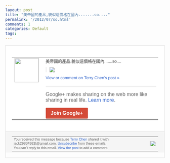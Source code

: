 ```yaml
---
layout: post
title: "美帝國的產品,貌似這價格在國內.......so...."
permalink: '/2012/07/so.html'
comments: 1
categories: Default
tags: 
---
```

<div style="border:solid 1px #dfdfdf;color:#686868;font:13px Arial"><div style="background-color:#fff;padding:20px;"><table cellpadding="0" cellspacing="0"><tr><td style="padding-right:15px;vertical-align:top"><a href="https://plus.google.com/_/notifications/emlink?emrecipient=110200756825219614165&amp;emid=CKitpYr-r7ECFUQv3Aod2j8AAA&amp;path=%2F108643996575278738906&amp;dt=1343052938045&amp;uob=8"><img height="75" src="https://lh3.googleusercontent.com/-KKRGTyJ5Bl0/AAAAAAAAAAI/AAAAAAAAEEY/jllxqER5dCk/s75-c-k-a/photo.jpg" style="border:solid 1px #cccccc;" width="75"/></a></td><td style="width:578px;color:#333;font:13px Arial;vertical-align:top;"><div style="padding-bottom:10px">美帝國的產品,貌似這價格在國內.....<wbr/>..so....</div><div style="margin-bottom:10px;padding-left:10px; border-left:2px solid #EAEAEA"><span style="margin-right:5px"><a href="https://plus.google.com/_/notifications/emlink?emrecipient=110200756825219614165&amp;emid=CKitpYr-r7ECFUQv3Aod2j8AAA&amp;path=%2F108643996575278738906%2Fposts%2FhZDP34e4vKK%3Fgpinv%3DAMIXal9eMl-j-Vxiwmd9b3pb5e7A9JZSZigF68FQdMX1kvvZrjfgmPQEx19YnPHc-cQy2k9qUBTTKdGu6qIJGdX3WsKwh0jmnXzYhhBm932DKCYKIC_7pD0&amp;dt=1343052938045&amp;uob=8" style="zSoyz;"><img border="0" src="https://lh5.googleusercontent.com/-WGM9aq85nJ0/UA1cVK07BqI/AAAAAAAAdAw/zZjoxZBBTOA/w160/QQ%25E6%258B%25BC%25E9%259F%25B3%25E6%2588%25AA%25E5%259B%25BE%25E6%259C%25AA%25E5%2591%25BD%25E5%2590%258D.png" style="max-height:200px;max-width:275px"/></a></span></div><a href="https://plus.google.com/_/notifications/emlink?emrecipient=110200756825219614165&amp;emid=CKitpYr-r7ECFUQv3Aod2j8AAA&amp;path=%2F108643996575278738906%2Fposts%2FhZDP34e4vKK%3Fgpinv%3DAMIXal9eMl-j-Vxiwmd9b3pb5e7A9JZSZigF68FQdMX1kvvZrjfgmPQEx19YnPHc-cQy2k9qUBTTKdGu6qIJGdX3WsKwh0jmnXzYhhBm932DKCYKIC_7pD0&amp;dt=1343052938045&amp;uob=8" style="color:#3366CC;text-decoration:none;">View or comment on Terry Chen's post »</a><div style="margin-top:20px;border-top:solid 1px #dfdfdf"><div style="padding:15px 0;color:#686868;font:16px Arial;">Google+ makes sharing on the web more like sharing in real life. <a href="http://www.google.com/+/learnmore/" style="color:#3366CC;text-decoration:none;">Learn more</a>.</div><a href="https://plus.google.com/_/notifications/emlink?emrecipient=110200756825219614165&amp;emid=CKitpYr-r7ECFUQv3Aod2j8AAA&amp;path=%2F%3Fgpinv%3DAMIXal9eMl-j-Vxiwmd9b3pb5e7A9JZSZigF68FQdMX1kvvZrjfgmPQEx19YnPHc-cQy2k9qUBTTKdGu6qIJGdX3WsKwh0jmnXzYhhBm932DKCYKIC_7pD0&amp;dt=1343052938045&amp;uob=8" style="display:inline-block;padding:7px 15px;background-color:#d44b38; color:#fff;font-size:16px; font-weight:bold;border-radius:2px;-webkit-border-radius:2px; -moz-border-radius:2px;border:solid 1px #c43b28; white-space:nowrap;text-decoration:none">Join Google+</a></div></td></tr></table></div><div style="border-top:solid 1px #dfdfdf;padding:0 20px; background-color:#f5f5f5"><table cellpadding="0" cellspacing="0" style="height:50px"><tbody><tr><td style="vertical-align:middle;width:100%; color:#636363;font:11px Arial; line-height:120%">You received this message because <a href="https://plus.google.com/_/notifications/emlink?emrecipient=110200756825219614165&amp;emid=CKitpYr-r7ECFUQv3Aod2j8AAA&amp;path=%2F108643996575278738906%3Fgpinv%3DAMIXal9eMl-j-Vxiwmd9b3pb5e7A9JZSZigF68FQdMX1kvvZrjfgmPQEx19YnPHc-cQy2k9qUBTTKdGu6qIJGdX3WsKwh0jmnXzYhhBm932DKCYKIC_7pD0&amp;dt=1343052938045&amp;uob=8" style="color:#3366CC;text-decoration:none;">Terry Chen</a> shared it with jack29834582t@gmail.com. <a href="https://plus.google.com/_/notifications/emlink?emrecipient=110200756825219614165&amp;emid=CKitpYr-r7ECFUQv3Aod2j8AAA&amp;path=%2F_%2Fnonplus%2Femailsettings%3Fgpinv%3DAMIXal9eMl-j-Vxiwmd9b3pb5e7A9JZSZigF68FQdMX1kvvZrjfgmPQEx19YnPHc-cQy2k9qUBTTKdGu6qIJGdX3WsKwh0jmnXzYhhBm932DKCYKIC_7pD0%26est%3DADH5u8UnO-TZliYC8f6gMhBDnQghIzo2f-CFmw8meNBCl8COxrmW_mF3FK-D3pK3jMfpRzuhP-IZ6mcJIzvfkIUHF2svxDEhQ7TnP_tqfQQjO9c25Z6KRK7c-ocu0v2VbloLwSHadAK7_2Z9j6Up_8ye-uAxct4z_Q&amp;dt=1343052938045&amp;uob=8" style="color:#3366CC;text-decoration:none;">Unsubscribe</a> from these emails.<br/>You can't reply to this email. <a href="https://plus.google.com/_/notifications/emlink?emrecipient=110200756825219614165&amp;emid=CKitpYr-r7ECFUQv3Aod2j8AAA&amp;path=%2F108643996575278738906%2Fposts%2FhZDP34e4vKK%3Fgpinv%3DAMIXal9eMl-j-Vxiwmd9b3pb5e7A9JZSZigF68FQdMX1kvvZrjfgmPQEx19YnPHc-cQy2k9qUBTTKdGu6qIJGdX3WsKwh0jmnXzYhhBm932DKCYKIC_7pD0&amp;dt=1343052938045&amp;uob=8" style="color:#3366CC;text-decoration:none;">View the post</a> to add a comment.<br/></td><td><img src="https://ssl.gstatic.com/s2/oz/images/notifications/logo/google-plus-6617a72bb36cc548861652780c9e6ff1.png"/></td></tr></tbody></table></div></div>